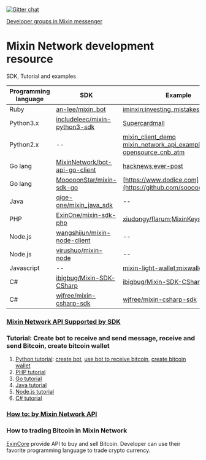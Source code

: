[![Gitter chat](https://badges.gitter.im/gitterHQ/gitter.png)](https://gitter.im/Mixin-Network/Lobby)

[Developer groups in Mixin messenger](https://mixin.one/codes/a845c701-7bdc-42f4-aec4-9b16b3cc5893)
# Mixin Network development resource
SDK, Tutorial and examples


|Programming language |SDK|Example|
|--|--|--|
|Ruby|[an-lee/mixin_bot](https://github.com/an-lee/mixin_bot)|[iminxin](https://github.com/an-lee/iminxin);[investing_mistakes](https://github.com/an-lee/investing_mistakes)|
|Python3.x|[includeleec/mixin-python3-sdk](https://github.com/includeleec/mixin-python3-sdk)|[Supercardmall](https://github.com/lijianld/superCardMall)|
|Python2.x|--| [mixin_client_demo](https://github.com/myrual/mixin_client_demo)  [mixin_network_api_example](https://github.com/myrual/mixin_network_api_example)  [opensource_cnb_atm](https://github.com/myrual/opensource_cnb_atm)|
|Go lang| [MixinNetwork/bot-api-go-client](https://github.com/MixinNetwork/bot-api-go-client)|[hacknews](https://github.com/crossle/hacker-news-mixin-bot);[ever-post](https://github.com/caosbad/ever-post-mixin-bot)|
|Go lang  |[MooooonStar/mixin-sdk-go](https://github.com/MooooonStar/mixin-sdk-go)|[https://www.dodice.com](https://github.com/soooooooon/rock) |
|Java|[qige-one/mixin_java_sdk](http://github.com/qige-one/mixin_java_sdk)|--|
|PHP|[ExinOne/mixin-sdk-php](https://github.com/ExinOne/mixin-sdk-php)|[xiudongy/flarum](https://github.com/xiudongy/flarum);[MixinKeys](https://github.com/if1242/MixinKeys)|
|Node.js|[wangshijun/mixin-node-client](http://github.com/wangshijun/mixin-node-client)|--|
|Node.js|[virushuo/mixin-node](https://github.com/virushuo/mixin-node)|--|
|Javascript|--|[mixin-light-wallet](https://github.com/MixinLight/mixin-light-wallet);[mixwallet](https://github.com/over140/mixwallet)|
|C#|[ibigbug/Mixin-SDK-CSharp](https://github.com/ibigbug/Mixin-SDK-CSharp) |[ibigbug/Mixin-SDK-CSharp](https://github.com/ibigbug/Mixin-SDK-CSharp)|
|C#|[wjfree/mixin-csharp-sdk](https://github.com/wjfree/mixin-csharp-sdk) |[wjfree/mixin-csharp-sdk](https://github.com/wjfree/mixin-csharp-sdk)|

### [Mixin Network API Supported by SDK](https://github.com/awesome-mixin-network/mixin_network_sdk_resource/blob/master/mixin_network_api_cover_community_sdk.md)

### Tutorial: Create bot to receive and send message, receive and send Bitcoin, create bitcoin wallet
1. [Python tutorial](https://github.com/wenewzhang/mixin_labs-python-bot): [create bot](https://github.com/wenewzhang/mixin_labs-python-bot/blob/master/README.md), [use bot to receive bitcoin](https://github.com/wenewzhang/mixin_labs-python-bot/blob/master/README2.md), [create bitcoin wallet](https://github.com/wenewzhang/mixin_labs-python-bot/blob/master/README3.md)
2. [PHP tutorial](https://github.com/wenewzhang/mixin_labs-php-bot)
3. [Go tutorial](https://github.com/wenewzhang/mixin_labs-go-bot)
4. [Java tutorial](https://github.com/wenewzhang/mixin_labs-java-bot)
5. [Node.js tutorial](https://github.com/wenewzhang/mixin_network-nodejs-bot2)
6. [C# tutorial](https://github.com/wenewzhang/mixin_labs-csharp-bot)

### [How to: by Mixin Network API](https://github.com/awesome-mixin-network/mixin_network_sdk_resource/blob/master/how_to_mixin_network_cn.md)

### How to trading Bitcoin in Mixin Network
[ExinCore](https://github.com/ExinOne/ExinCore) provide API to buy and sell Bitcoin. Developer can use their favorite programming language to trade crypto currency.

